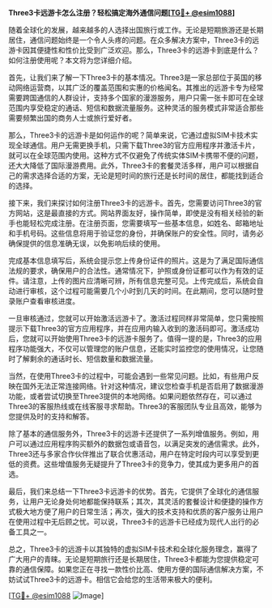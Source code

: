 **Three3卡远游卡怎么注册？轻松搞定海外通信问题[[TG💪+ @esim1088](https://t.me/s/esim1088)]**

随着全球化的发展，越来越多的人选择出国旅行或工作。无论是短期旅游还是长期居住，通信问题始终是一个令人头疼的问题。在众多解决方案中，Three3卡的远游卡因其便捷性和性价比受到广泛欢迎。那么，Three3卡的远游卡到底是什么？如何注册使用呢？本文将为您详细介绍。

首先，让我们来了解一下Three3卡的基本情况。Three3是一家总部位于英国的移动网络运营商，以其广泛的覆盖范围和实惠的价格闻名。其推出的远游卡专为经常需要跨国通信的人群设计，支持多个国家的漫游服务，用户只需一张卡即可在全球范围内享受稳定的通话、短信和数据流量服务。这种灵活的服务模式非常适合那些需要频繁出国的商务人士或旅行爱好者。

那么，Three3卡的远游卡是如何运作的呢？简单来说，它通过虚拟SIM卡技术实现全球通信。用户无需更换手机，只需下载Three3的官方应用程序并激活卡片，就可以在全球范围内使用。这种方式不仅避免了传统实体SIM卡携带不便的问题，还大大降低了国际漫游费用。此外，Three3卡的套餐灵活多样，用户可以根据自己的需求选择合适的方案，无论是短时间的旅行还是长时间的居住，都能找到适合的选择。

接下来，我们来探讨如何注册Three3卡的远游卡。首先，您需要访问Three3的官方网站，这是最直接的方式。网站界面友好，操作简单，即使是没有相关经验的新手也能轻松完成注册。在注册页面，您需要填写一些基本信息，如姓名、邮箱地址和手机号码。这些信息将用于验证您的身份，并确保账户的安全性。同时，请务必确保提供的信息准确无误，以免影响后续的使用。

完成基本信息填写后，系统会提示您上传身份证件的照片。这是为了满足国际通信法规的要求，确保用户的合法性。通常情况下，护照或身份证都可以作为有效的证件。请注意，上传的图片应清晰可辨，所有信息完整可见。上传完成后，系统会自动进行审核，这个过程可能需要几个小时到几天的时间。在此期间，您可以随时登录账户查看审核进度。

一旦审核通过，您就可以开始激活远游卡了。激活过程同样非常简单，您只需按照提示下载Three3的官方应用程序，并在应用内输入收到的激活码即可。激活成功后，您就可以开始使用Three3卡的远游卡服务了。值得一提的是，Three3的应用程序功能强大，不仅可以管理您的账户信息，还能实时监控您的使用情况，让您随时了解剩余的通话时长、短信数量和数据流量。

当然，在使用Three3卡的过程中，可能会遇到一些常见问题。比如，有些用户反映在国外无法正常连接网络。针对这种情况，建议您检查手机是否启用了数据漫游功能，或者尝试切换至Three3提供的本地网络。如果问题依然存在，可以通过Three3的客服热线或在线客服寻求帮助。Three3的客服团队专业且高效，能够为您提供及时的支持和解答。

除了基本的通信服务外，Three3卡的远游卡还提供了一系列增值服务。例如，用户可以通过应用程序购买额外的数据包或语音包，以满足突发的通信需求。此外，Three3还与多家合作伙伴推出了联合优惠活动，用户在特定时段内可以享受到更低的资费。这些增值服务无疑提升了Three3卡的竞争力，使其成为更多用户的首选。

最后，我们来总结一下Three3卡远游卡的优势。首先，它提供了全球化的通信服务，让用户无论身处何地都能保持联系；其次，其灵活的套餐设计和便捷的操作方式极大地方便了用户的日常生活；再次，强大的技术支持和优质的客户服务让用户在使用过程中无后顾之忧。可以说，Three3卡的远游卡已经成为现代人出行的必备工具之一。

总之，Three3卡的远游卡以其独特的虚拟SIM卡技术和全球化服务理念，赢得了广大用户的青睐。无论是短期旅行还是长期居住，Three3卡都能为您提供稳定可靠的通信保障。如果您正在寻找一款性价比高、使用方便的国际通信解决方案，不妨试试Three3卡的远游卡。相信它会给您的生活带来极大的便利。

[[TG💪+ @esim1088](https://t.me/s/esim1088) ![Image](https://i.postimg.cc/4NQfJmqS/Snipaste-2025-05-13-00-14-12.png)]